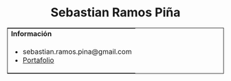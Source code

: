 <h1 align="center">Sebastian Ramos Piña</h1>
<table style="border: 1px solid">
  <tbody>
    <tr>
      <td><b>Información</b></td> 
    </tr>
    <tr>
      <td>
        <ul>
          <li>sebastian.ramos.pina@gmail.com</li>
          <li><a href="https://sebitatostring.github.io/portafolio">Portafolio</a></li>
        </ul>
      </td>
    </tr>
     
  </tbody>
</table>
